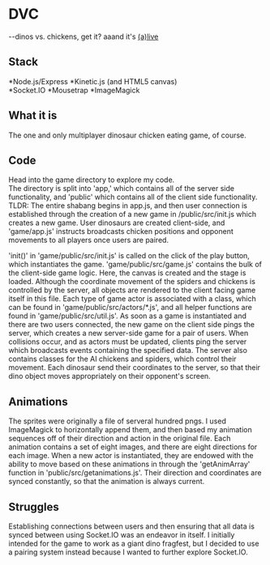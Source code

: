 DVC
========
--dinos vs. chickens, get it? 
aaand it's [(a)live](http://dinosaurio.jit.su  "Dino")  


Stack
--------
*Node.js/Express
*Kinetic.js (and HTML5 canvas)  
*Socket.IO
*Mousetrap
*ImageMagick

What it is
--------
The one and only multiplayer dinosaur chicken eating game, of course.


Code
--------
Head into the game directory to explore my code.   
The directory is split into 'app,' which contains all of the server side functionality,
and 'public' which contains all of the client side functionality. 
TLDR: The entire shabang begins in app.js, and then user connection is established through the creation of a new game in /public/src/init.js which creates a new game. User dinosaurs are created client-side, and 'game/app.js' instructs broadcasts chicken positions and opponent movements to all players once users are paired.  

'init()' in 'game/public/src/init.js' is called on the click of the play button, which instantiates the game. 'game/public/src/game.js' contains the bulk of the client-side game logic. Here, the canvas is created and the stage is loaded. Although the coordinate movement of the spiders and chickens is controlled by the server, all objects are rendered to the client facing game itself in this file. Each type of game actor is associated with a class, which can be found in 'game/public/src/actors/*.js', and all helper functions are found in 'game/public/src/util.js'.
As soon as a game is instantiated and there are two users connected, the new game on the client side pings the server, which creates a new server-side game for a pair of users. When collisions occur, and as actors must be updated, clients ping the server which broadcasts events containing the specified data. The server also contains classes for the AI chickens and spiders, which control their movement. Each dinosaur send their coordinates to the server, so that their dino object moves appropriately on their opponent's screen.


Animations
--------
The sprites were originally a file of serveral hundred pngs. I used ImageMagick to horizontally append them, and then
based my animation sequences off of their direction and action in the original file. Each animation contains a set of eight 
images, and there are eight directions for each image. When a new actor is instantiated, they are endowed with the ability
to move based on these animations in through the 'getAnimArray' function in 'public/src/getanimations.js'. Their direction
and coordinates are synced constantly, so that the animation is always current.


Struggles
--------
Establishing connections between users and then ensuring that all data is synced between using Socket.IO was an endeavor in itself. I initially intended for the game to work as a giant dino fragfest, but I decided to use a pairing system instead because I wanted to further explore Socket.IO.
